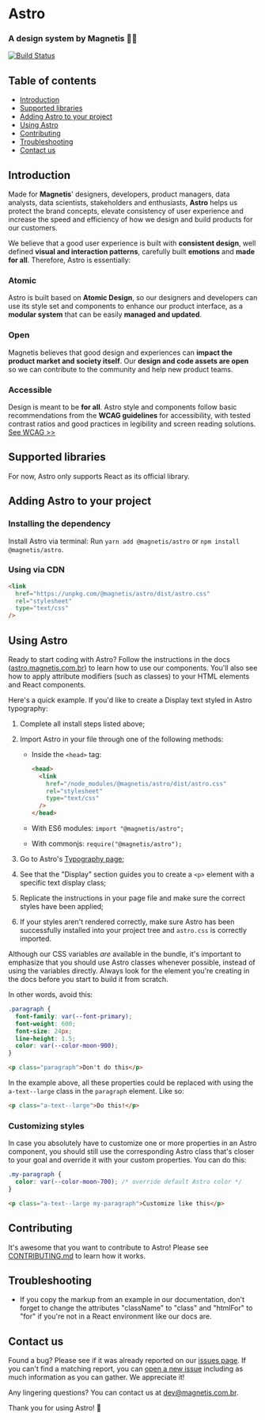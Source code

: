 # Astro

### A design system by Magnetis 👩‍🚀

[![Build Status](https://travis-ci.org/magnetis/astro.svg?branch=main)](https://travis-ci.org/magnetis/astro)

## Table of contents

- [Introduction](#introduction)
- [Supported libraries](#supported-libraries)
- [Adding Astro to your project](#adding-astro-to-your-project)
- [Using Astro](#using-astro)
- [Contributing](#contributing)
- [Troubleshooting](#troubleshooting)
- [Contact us](#contact-us)

## Introduction

Made for **Magnetis**' designers, developers, product managers, data analysts, data scientists, stakeholders and enthusiasts, **Astro** helps us protect the brand concepts, elevate consistency of user experience and increase the speed and efficiency of how we design and build products for our customers.

We believe that a good user experience is built with **consistent design**, well defined **visual and interaction patterns**, carefully built **emotions** and **made for all**.
Therefore, Astro is essentially:

### Atomic

Astro is built based on **Atomic Design**, so our designers and developers can use its style set and components to enhance our product interface, as a **modular system** that can be easily **managed and updated**.

### Open

Magnetis believes that good design and experiences can **impact the product market and society itself**. Our **design and code assets are open** so we can contribute to the community and help new product teams.

### Accessible

Design is meant to be **for all**. Astro style and components follow basic recommendations from the **WCAG guidelines** for accessibility, with tested contrast ratios and good practices in legibility and screen reading solutions.
[See WCAG >>](https://www.w3.org/TR/WCAG21/)

## Supported libraries

For now, Astro only supports React as its official library.

## Adding Astro to your project

### Installing the dependency

Install Astro via terminal:
Run `yarn add @magnetis/astro` or `npm install @magnetis/astro`.

### Using via CDN

```html
<link
  href="https://unpkg.com/@magnetis/astro/dist/astro.css"
  rel="stylesheet"
  type="text/css"
/>
```

## Using Astro

Ready to start coding with Astro? Follow the instructions in the docs ([astro.magnetis.com.br](https://astro.magnetis.com.br/)) to learn how to use our components. You'll also see how to apply attribute modifiers (such as classes) to your HTML elements and React components.

Here's a quick example. If you'd like to create a Display text styled in Astro typography:

1. Complete all install steps listed above;

2. Import Astro in your file through one of the following methods:

   - Inside the `<head>` tag:
     ```html
     <head>
       <link
         href="/node_modules/@magnetis/astro/dist/astro.css"
         rel="stylesheet"
         type="text/css"
       />
     </head>
     ```
   - With ES6 modules: `import "@magnetis/astro";`

   - With commonjs: `require("@magnetis/astro");`

3. Go to Astro's [Typography page](https://astro.magnetis.com.br/typography);

4. See that the "Display" section guides you to create a `<p>` element with a specific text display class;

5. Replicate the instructions in your page file and make sure the correct styles have been applied;

6. If your styles aren't rendered correctly, make sure Astro has been successfully installed into your project tree and `astro.css` is correctly imported.

Although our CSS variables _are_ available in the bundle, it's important to emphasize that you should use Astro classes whenever possible, instead of using the variables directly. Always look for the element you're creating in the docs before you start to build it from scratch.

In other words, avoid this:

```css
.paragraph {
  font-family: var(--font-primary);
  font-weight: 600;
  font-size: 24px;
  line-height: 1.5;
  color: var(--color-moon-900);
}
```

```html
<p class="paragraph">Don't do this</p>
```

In the example above, all these properties could be replaced with using the `a-text--large` class in the `paragraph` element. Like so:

```html
<p class="a-text--large">Do this!</p>
```

### Customizing styles

In case you absolutely have to customize one or more properties in an Astro component, you should still use the corresponding Astro class that's closer to your goal and override it with your custom properties. You can do this:

```css
.my-paragraph {
  color: var(--color-moon-700); /* override default Astro color */
}
```

```html
<p class="a-text--large my-paragraph">Customize like this</p>
```

## Contributing

It's awesome that you want to contribute to Astro! Please see [CONTRIBUTING.md](CONTRIBUTING.md) to learn how it works.

## Troubleshooting

- If you copy the markup from an example in our documentation, don't forget to change the attributes "className" to "class" and "htmlFor" to "for" if you're not in a React environment like our docs are.

## Contact us

Found a bug? Please see if it was already reported on our [issues page](https://github.com/magnetis/astro/issues). If you can't find a matching report, you can [open a new issue](https://github.com/magnetis/astro/issues/new) including as much information as you can gather. We appreciate it!

Any lingering questions? You can contact us at [dev@magnetis.com.br](mailto:dev@magnetis.com.br).

Thank you for using Astro! 🎉
